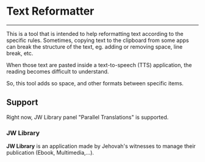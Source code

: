 # Text Reformatter
-----

This is a tool that is intended to help reformatting text according to the specific rules.
Sometimes, copying text to the clipboard from some apps can break the structure of the text, eg. adding or removing space, line break, etc.

When those text are pasted inside a text-to-speech (TTS) application, the reading becomes difficult to understand.

So, this tool adds so space, and other formats between specific items.

## Support

Right now, JW Library panel "Parallel Translations" is supported.

### JW Library 

**JW Library** is an application made by Jehovah's witnesses to manage their publication (Ebook, Multimedia,...).
